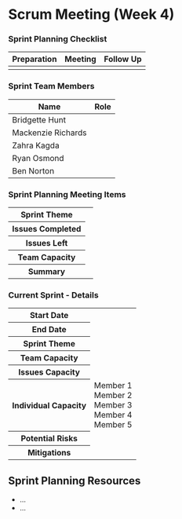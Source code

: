 # Scrum Meeting (Week 4)

### Sprint Planning Checklist
| Preparation | Meeting | Follow Up |
| --- | --- | --- |
| | | | 

### Sprint Team Members
| Name | Role |
| --- | --- |
| Bridgette Hunt | |
| Mackenzie Richards | |
| Zahra Kagda | |
| Ryan Osmond | |
| Ben Norton | |

### Sprint Planning Meeting Items
<table>
  <tr>
    <th>Sprint Theme</th>
    <td></td>
  </tr>
  <tr>
    <th>Issues Completed</th>
    <td></td>
  </tr>
  <tr>
    <th>Issues Left</th>
    <td></td>
  </tr>
  <tr>
    <th>Team Capacity</th>
    <td></td>
  </tr>
  <tr>
    <th>Summary</th>
    <td></td>
  </tr>
</table>

### Current Sprint - Details
<table>
  <tr>
    <th>Start Date</th>
    <td></td>
  </tr>
  <tr>
    <th>End Date</th>
    <td></td>
  </tr>
  <tr>
    <th>Sprint Theme</th>
    <td></td>
  </tr>
  <tr>
    <th>Team Capacity</th>
    <td></td>
  </tr>
  <tr>
    <th>Issues Capacity</th>
    <td></td>
  </tr>
  <tr>
    <th>Individual Capacity</th>
    <td>
      Member 1<br>
      Member 2<br>
      Member 3<br>
      Member 4<br>
      Member 5
    </td>
  </tr>
  <tr>
    <th>Potential Risks</th>
    <td></td>
  </tr>
  <tr>
    <th>Mitigations</th>
    <td></td>
  </tr>
</table>

## Sprint Planning Resources
- ...
- ...
